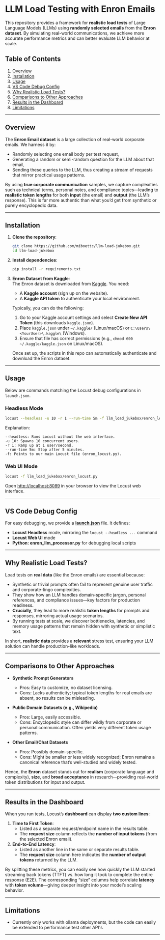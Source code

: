 # LLM Load Testing with Enron Emails

This repository provides a framework for **realistic load tests** of Large Language Models (LLMs) using **randomly selected emails** from the **Enron dataset**. By simulating real-world communications, we achieve more accurate performance metrics and can better evaluate LLM behavior at scale.

## Table of Contents
1. [Overview](#overview)  
2. [Installation](#installation)  
3. [Usage](#usage)  
4. [VS Code Debug Config](#vs-code-debug-config)  
5. [Why Realistic Load Tests?](#why-realistic-load-tests)  
6. [Comparisons to Other Approaches](#comparisons-to-other-approaches)  
7. [Results in the Dashboard](#results-in-the-dashboard)
8. [Limitations](#limitations)

---

## Overview

The **Enron Email dataset** is a large collection of real-world corporate emails. We harness it by:
- Randomly selecting one email body per test request,
- Generating a random or semi-random question for the LLM about that email,
- Sending these queries to the LLM, thus creating a stream of requests that mirror practical usage patterns.

By using **true corporate communication** samples, we capture complexities such as technical terms, personal notes, and compliance topics—leading to **realistic token lengths** for both **input** (the email) and **output** (the LLM’s response). This is far more authentic than what you’d get from synthetic or purely encyclopedic data.

---

## Installation

1. **Clone the repository**:
   ```bash
   git clone https://github.com/miboettc/llm-load-jukebox.git
   cd llm-load-jukebox
   ```

2. **Install dependencies**:
   ```bash
   pip install -r requirements.txt
   ```

3. **Enron Dataset from Kaggle**:  
   The Enron dataset is downloaded from [Kaggle](https://www.kaggle.com/). You need:
   - A **Kaggle account** (sign up on the website).  
   - A **Kaggle API token** to authenticate your local environment.  

   Typically, you can do the following:
   1. Go to your Kaggle account settings and select **Create New API Token** (this downloads `kaggle.json`).  
   2. Place `kaggle.json` under `~/.kaggle/` (Linux/macOS) or `C:\Users\<YourUser>\.kaggle\` (Windows).  
   3. Ensure that file has correct permissions (e.g., `chmod 600 ~/.kaggle/kaggle.json` on Linux/macOS).

   Once set up, the scripts in this repo can automatically authenticate and download the Enron dataset.

---

## Usage

Below are commands matching the Locust debug configurations in `launch.json`.

### Headless Mode

```bash
locust --headless -u 10 -r 1 --run-time 5m -f llm_load_jukebox/enron_locust.py
```

Explanation:

```
--headless: Runs Locust without the web interface.
-u 10: Spawns 10 concurrent users.
-r 1: Ramp up at 1 user/second.
--run-time 5m: Stop after 5 minutes.
-f: Points to our main Locust file (enron_locust.py).
```

### Web UI Mode

```bash
locust -f llm_load_jukebox/enron_locust.py
```

Open [http://localhost:8089](http://localhost:8089) in your browser to view the Locust web interface.

---

## VS Code Debug Config

For easy debugging, we provide a [**launch.json**](.vscode/launch.json) file. It defines:
- **Locust Headless** mode, mirroring the `locust --headless ...` command  
- **Locust Web UI** mode  
- **Python: enron_llm_processor.py** for debugging local scripts  


---

## Why Realistic Load Tests?

Load tests on **real data** (like the Enron emails) are essential because:

- Synthetic or trivial prompts often fail to represent genuine user traffic and corporate-lingo complexities.
- They show how an LLM handles domain-specific jargon, personal references, and compliance issues—key factors for production readiness.
- **Crucially**, they lead to more realistic **token lengths** for prompts and responses, mirroring actual usage scenarios.
- By running tests at scale, we discover bottlenecks, latencies, and memory usage patterns that remain hidden with synthetic or simplistic text.

In short, **realistic data** provides a **relevant** stress test, ensuring your LLM solution can handle production-like workloads.

---

## Comparisons to Other Approaches

- **Synthetic Prompt Generators**  
  - Pros: Easy to customize, no dataset licensing.  
  - Cons: Lacks authenticity; typical token lengths for real emails are absent, so results can be misleading.

- **Public Domain Datasets (e.g., Wikipedia)**  
  - Pros: Large, easily accessible.  
  - Cons: Encyclopedic style can differ wildly from corporate or personal communication. Often yields very different token usage patterns.

- **Other Email/Chat Datasets**  
  - Pros: Possibly domain-specific.  
  - Cons: Might be smaller or less widely recognized; Enron remains a canonical reference that’s well-studied and widely tested.

Hence, the **Enron** dataset stands out for **realism** (corporate language and complexity), **size**, and **broad acceptance** in research—providing real-world token distributions for input and output.

---

## Results in the Dashboard

When you run tests, Locust’s **dashboard** can display **two custom lines**:  
1. **Time to First Token**:  
   - Listed as a separate request/endpoint name in the results table.  
   - The **request size** column reflects the **number of input tokens** (from the selected Enron email).  
2. **End-to-End Latency**:  
   - Listed as another line in the same or separate results table.  
   - The **request size** column here indicates the **number of output tokens** returned by the LLM.

By splitting these metrics, you can easily see how quickly the LLM started streaming back tokens (TTFT) vs. how long it took to complete the entire response (E2E). The corresponding “size” columns help correlate **latency** with **token volume**—giving deeper insight into your model’s scaling behavior.

---


## Limitations

- Currently only works with ollama deployments, but the code can easily be extended to performance test other API's 

---
